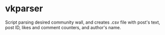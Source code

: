 # vkparser
Script parsing desired community wall, and creates .csv file with post's text, post ID, likes and comment counters, and author's name.
